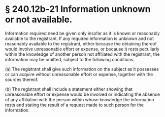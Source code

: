 # § 240.12b-21   Information unknown or not available.

Information required need be given only insofar as it is known or reasonably available to the registrant. If any required information is unknown and not reasonably available to the registrant, either because the obtaining thereof would involve unreasonable effort or expense, or because it rests peculiarly within the knowledge of another person not affiliated with the registrant, the information may be omitted, subject to the following conditions. 


(a) The registrant shall give such information on the subject as it possesses or can acquire without unreasonable effort or expense, together with the sources thereof. 


(b) The registrant shall include a statement either showing that unreasonable effort or expense would be involved or indicating the absence of any affiliation with the person within whose knowledge the information rests and stating the result of a request made to such person for the information. 




